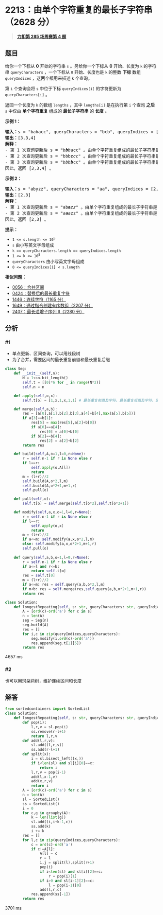 # 2213：由单个字符重复的最长子字符串（2628 分）


> <u>**[力扣第 285 场周赛第 4 题](https://leetcode.cn/problems/longest-substring-of-one-repeating-character/)**</u>

## 题目

<p>给你一个下标从 <strong>0</strong> 开始的字符串 <code>s</code> 。另给你一个下标从 <strong>0</strong> 开始、长度为 <code>k</code> 的字符串 <code>queryCharacters</code> ，一个下标从 <code>0</code> 开始、长度也是 <code>k</code> 的整数 <strong>下标</strong> 数组 <code>queryIndices</code> ，这两个都用来描述 <code>k</code> 个查询。</p>

<p>第 <code>i</code> 个查询会将 <code>s</code> 中位于下标 <code>queryIndices[i]</code> 的字符更新为 <code>queryCharacters[i]</code> 。</p>

<p>返回一个长度为 <code>k</code> 的数组 <code>lengths</code> ，其中 <code>lengths[i]</code> 是在执行第 <code>i</code> 个查询 <strong>之后</strong> <code>s</code> 中仅由 <strong>单个字符重复</strong> 组成的 <strong>最长子字符串</strong> 的 <strong>长度</strong> <em>。</em></p>



<p><strong>示例 1：</strong></p>

<pre>
<strong>输入：</strong>s = "babacc", queryCharacters = "bcb", queryIndices = [1,3,3]
<strong>输出：</strong>[3,3,4]
<strong>解释：</strong>
- 第 1 次查询更新后 s = "<em>b<strong>b</strong>b</em>acc" 。由单个字符重复组成的最长子字符串是 "bbb" ，长度为 3 。
- 第 2 次查询更新后 s = "bbb<em><strong>c</strong>cc</em>" 。由单个字符重复组成的最长子字符串是 "bbb" 或 "ccc"，长度为 3 。
- 第 3 次查询更新后 s = "<em>bbb<strong>b</strong></em>cc" 。由单个字符重复组成的最长子字符串是 "bbbb" ，长度为 4 。
因此，返回 [3,3,4] 。</pre>

<p><strong>示例 2：</strong></p>

<pre>
<strong>输入：</strong>s = "abyzz", queryCharacters = "aa", queryIndices = [2,1]
<strong>输出：</strong>[2,3]
<strong>解释：</strong>
- 第 1 次查询更新后 s = "ab<strong>a</strong><em>zz</em>" 。由单个字符重复组成的最长子字符串是 "zz" ，长度为 2 。
- 第 2 次查询更新后 s = "<em>a<strong>a</strong>a</em>zz" 。由单个字符重复组成的最长子字符串是 "aaa" ，长度为 3 。
因此，返回 [2,3] 。
</pre>



<p><strong>提示：</strong></p>

<ul>
<li><code>1 &lt;= s.length &lt;= 10<sup>5</sup></code></li>
<li><code>s</code> 由小写英文字母组成</li>
<li><code>k == queryCharacters.length == queryIndices.length</code></li>
<li><code>1 &lt;= k &lt;= 10<sup>5</sup></code></li>
<li><code>queryCharacters</code> 由小写英文字母组成</li>
<li><code>0 &lt;= queryIndices[i] &lt; s.length</code></li>
</ul>


**相似问题：**
- [0056：合并区间](/leetcode/0056)
- [0424：替换后的最长重复字符](/leetcode/0424)
- [1446：连续字符（1165 分）](/leetcode/1446)
- [1649：通过指令创建有序数组（2207 分）](/leetcode/1649)
- [2407：最长递增子序列 II（2280 分）](/leetcode/2407)


## 分析

### #1

- 单点更新、区间查询，可以用线段树
- 为了合并，需要区间的最长重复前缀和最长重复后缀

```python
class Seg:
    def __init__(self,n):
        N = 1<<n.bit_length()
        self.t = [[0]*6 for _ in range(N*2)] 
        self.n = n

    def apply(self,o,x):       
        self.t[o] = [1,x,1,x,1,1] # 最长重复前缀及字符，最长重复后缀及字符，区间长度，最长重复子串

    def merge(self,a,b):       
        res = [a[0],a[1],b[2],b[3],a[4]+b[4],max(a[5],b[5])]
        if a[3]==b[1]:
            res[5] = max(res[5],a[2]+b[0])
            if a[0]==a[4]:
                res[0] = a[0]+b[0]
            if b[2]==b[4]:
                res[2] = a[2]+b[2]
        return res

    def build(self,A,o=1,l=0,r=None):
        r = self.n-1 if r is None else r
        if l==r:
            self.apply(o,A[l])
            return
        m = (l+r)//2
        self.build(A,o*2,l,m)
        self.build(A,o*2+1,m+1,r)
        self.pull(o)

    def pull(self,o):
        self.t[o] = self.merge(self.t[o*2],self.t[o*2+1])

    def modify(self,a,x,o=1,l=0,r=None):
        r = self.n-1 if r is None else r
        if l==r:
            self.apply(o,x)
            return
        m = (l+r)//2
        if a<=m: self.modify(a,x,o*2,l,m)
        else: self.modify(a,x,o*2+1,m+1,r)
        self.pull(o)
        
    def query(self,a,b,o=1,l=0,r=None):
        r = self.n-1 if r is None else r
        if a<=l and r<=b:
            return self.t[o]
        res = self.t[0]
        m = (l+r)//2
        if a<=m: res = self.query(a,b,o*2,l,m)
        if m<b: res = self.merge(res,self.query(a,b,o*2+1,m+1,r))
        return res

class Solution:
    def longestRepeating(self, s: str, queryCharacters: str, queryIndices: List[int]) -> List[int]:
        A = [ord(c)-ord('a') for c in s]
        n = len(A)
        seg = Seg(n)
        seg.build(A)
        res = []
        for i,c in zip(queryIndices,queryCharacters):
            seg.modify(i,ord(c)-ord('a'))
            res.append(seg.t[1][5])
        return res
```
4657 ms

### #2

也可以用珂朵莉树，维护连续区间和长度
## 解答


```python
from sortedcontainers import SortedList
class Solution:
    def longestRepeating(self, s: str, queryCharacters: str, queryIndices: List[int]) -> List[int]:
        def pop(i):
            l,r,v = sl.pop(i)
            ss.remove(r-l+1)
            return l,r,v
        def add(l,r,v):
            sl.add((l,r,v))
            ss.add(r-l+1)
        def split(x):
            i = sl.bisect_left((x,))
            if i<len(sl) and sl[i][0]==x:
                return i
            l,r,v = pop(i-1)
            add(l,x-1,v)
            add(x,r,v)
            return i
        A = [ord(c)-ord('a') for c in s]
        n = len(A)
        sl = SortedList()
        ss = SortedList()
        i = 0
        for c,g in groupby(A):
            k = len(list(g))
            sl.add((i,i+k-1,c))
            ss.add(k)
            i += k
        res = []
        for l,c in zip(queryIndices,queryCharacters):
            c = ord(c)-ord('a')
            if c!=A[l]:
                A[l] = c
                r = l
                i,j = split(l),split(r+1)
                pop(i)
                if i<len(sl) and sl[i][2]==c:
                    r = pop(i)[1]
                if i>0 and sl[i-1][2]==c:
                    l = pop(i-1)[0]
                add(l,r,c)
            res.append(ss[-1])
        return res
```
3701 ms
